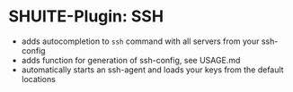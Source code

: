 # SHUITE-Plugin: SSH

- adds autocompletion to `ssh` command with all servers from your ssh-config
- adds function for generation of ssh-config, see USAGE.md
- automatically starts an ssh-agent and loads your keys from the default locations